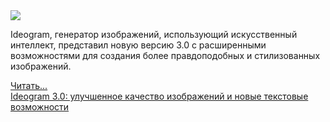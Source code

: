 <!--2025-03-27 12:54:57-->
<div class="yb">
  <div class="rss smaller1 habr"><img src="https://habrastorage.org/getpro/habr/upload_files/65c/cc7/deb/65ccc7debab4526dec2e501172a6cac5.jpg" /><p>Ideogram, генератор изображений, использующий искусственный интеллект, представил новую версию 3.0 с расширенными возможностями для создания более правдоподобных и стилизованных изображений.</p><p></p> <a href="https://habr.com/ru/articles/895010/#habracut">Читать... <br><a class="light" href="https://habr.com/ru/companies/bothub/news/895010/?utm_source=habrahabr&utm_medium=rss&utm_campaign=895010">Ideogram 3.0: улучшенное качество изображений и новые текстовые возможности</a></div>
</div>
